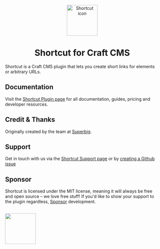 <p align="center"><img src="https://verbb.imgix.net/plugins/shortcut/shortcut-icon.svg" width="100" height="100" alt="Shortcut icon"></p>
<h1 align="center">Shortcut for Craft CMS</h1>

Shortcut is a Craft CMS plugin that lets you create short links for elements or arbitrary URLs.

## Documentation
Visit the [Shortcut Plugin page](https://verbb.io/craft-plugins/shortcut) for all documentation, guides, pricing and developer resources.

## Credit & Thanks
Originally created by the team at [Superbig](https://superbig.co/).

## Support
Get in touch with us via the [Shortcut Support page](https://verbb.io/craft-plugins/shortcut/support) or by [creating a Github issue](https://github.com/verbb/shortcut/issues)

## Sponsor
Shortcut is licensed under the MIT license, meaning it will always be free and open source – we love free stuff! If you'd like to show your support to the plugin regardless, [Sponsor](https://github.com/sponsors/verbb) development.

<h2></h2>

<a href="https://verbb.io" target="_blank">
    <img width="100" src="https://verbb.io/assets/img/verbb-pill.svg">
</a>
